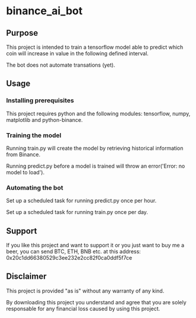 # binance_ai_bot

## Purpose

This project is intended to train a tensorflow model able to predict which coin will increase in value in the following defined interval.

The bot does not automate transations (yet).

## Usage

### Installing prerequisites

This project requires python and the following modules: tensorflow, numpy, matplotlib and python-binance. 

### Training the model

Running train.py will create the model by retrieving historical information from Binance.

Running predict.py before a model is trained will throw an error('Error: no model to load').

### Automating the bot

Set up a scheduled task for running predict.py once per hour.

Set up a scheduled task for running train.py once per day.

## Support

If you like this project and want to support it or you just want to buy me a beer, you can send BTC, ETH, BNB etc. at this address: 0x20c1dd66380529c3ee232e2cc82f0ca0ddf5f7ce

## Disclaimer

This project is provided "as is" without any warranty of any kind.

By downloading this project you understand and agree that you are solely responsable for any financial loss caused by using this project.
